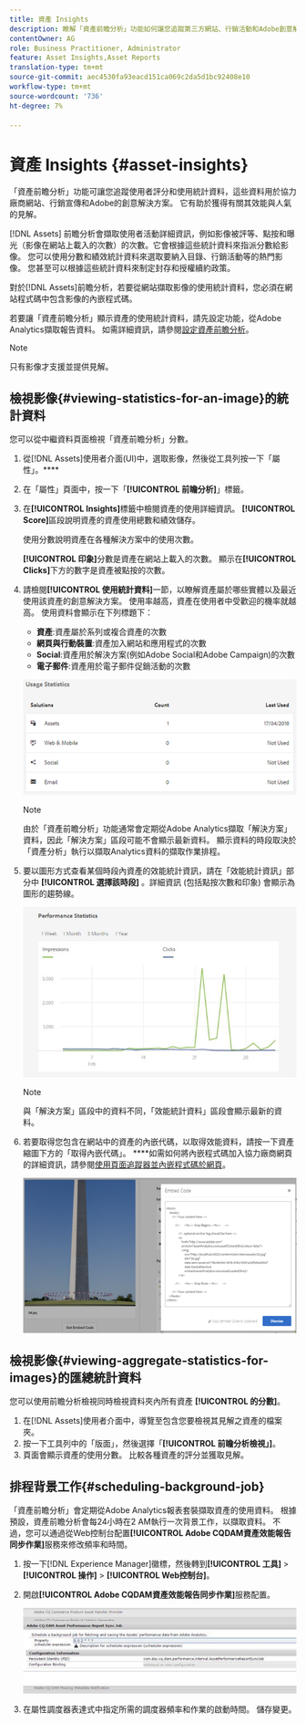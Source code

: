 ```yaml
---
title: 資產 Insights
description: 瞭解「資產前瞻分析」功能如何讓您追蹤第三方網站、行銷活動和Adobe創意解決方案中使用的影像的使用者評分和使用統計資料。
contentOwner: AG
role: Business Practitioner, Administrator
feature: Asset Insights,Asset Reports
translation-type: tm+mt
source-git-commit: aec4530fa93eacd151ca069c2da5d1bc92408e10
workflow-type: tm+mt
source-wordcount: '736'
ht-degree: 7%

---
```



# 資產 Insights {#asset-insights}

「資產前瞻分析」功能可讓您追蹤使用者評分和使用統計資料，這些資料用於協力廠商網站、行銷宣傳和Adobe的創意解決方案。 它有助於獲得有關其效能與人氣的見解。

[!DNL Assets] 前瞻分析會擷取使用者活動詳細資訊，例如影像被評等、點按和曝光（影像在網站上載入的次數）的次數。它會根據這些統計資料來指派分數給影像。 您可以使用分數和績效統計資料來選取要納入目錄、行銷活動等的熱門影像。 您甚至可以根據這些統計資料來制定封存和授權續約政策。

對於[!DNL Assets]前瞻分析，若要從網站擷取影像的使用統計資料，您必須在網站程式碼中包含影像的內嵌程式碼。

若要讓「資產前瞻分析」顯示資產的使用統計資料，請先設定功能，從Adobe Analytics擷取報告資料。 如需詳細資訊，請參閱[設定資產前瞻分析](/help/assets/configure-asset-insights.md)。

>[!NOTE]
>
>只有影像才支援並提供見解。

## 檢視影像{#viewing-statistics-for-an-image}的統計資料

您可以從中繼資料頁面檢視「資產前瞻分析」分數。

1. 從[!DNL Assets]使用者介面(UI)中，選取影像，然後從工具列按一下「屬性」。****
1. 在「屬性」頁面中，按一下「**[!UICONTROL 前瞻分析]**」標籤。
1. 在&#x200B;**[!UICONTROL Insights]**&#x200B;標籤中檢閱資產的使用詳細資訊。 **[!UICONTROL Score]**&#x200B;區段說明資產的資產使用總數和績效儲存。

   使用分數說明資產在各種解決方案中的使用次數。

   **[!UICONTROL 印象]**&#x200B;分數是資產在網站上載入的次數。 顯示在&#x200B;**[!UICONTROL Clicks]**&#x200B;下方的數字是資產被點按的次數。

1. 請檢閱&#x200B;**[!UICONTROL 使用統計資料]**&#x200B;一節，以瞭解資產屬於哪些實體以及最近使用該資產的創意解決方案。 使用率越高，資產在使用者中受歡迎的機率就越高。 使用資料會顯示在下列標題下：

   * **資產**:資產屬於系列或複合資產的次數
   * **網頁與行動裝置**:資產加入網站和應用程式的次數
   * **Social**:資產用於解決方案(例如Adobe Social和Adobe Campaign)的次數
   * **電子郵件**:資產用於電子郵件促銷活動的次數

   ![usage_statistics](assets/usage_statistics.png)

   >[!NOTE]
   >
   >由於「資產前瞻分析」功能通常會定期從Adobe Analytics擷取「解決方案」資料，因此「解決方案」區段可能不會顯示最新資料。 顯示資料的時段取決於「資產分析」執行以擷取Analytics資料的擷取作業排程。

1. 要以圖形方式查看某個時段內資產的效能統計資訊，請在「效能統計資訊」部分中 **[!UICONTROL 選擇該時段]** 。詳細資訊 (包括點按次數和印象) 會顯示為圖形的趨勢線。

   ![chlimage_1-3](assets/chlimage_1-3.jpeg)

   >[!NOTE]
   >
   >與「解決方案」區段中的資料不同，「效能統計資料」區段會顯示最新的資料。

1. 若要取得您包含在網站中的資產的內嵌代碼，以取得效能資料，請按一下資產縮圖下方的「取得內嵌代碼」。 ****&#x200B;如需如何將內嵌程式碼加入協力廠商網頁的詳細資訊，請參閱[使用頁面追蹤器並內嵌程式碼於網頁](/help/assets/use-page-tracker.md)。

   ![chlimage_1-98](assets/chlimage_1-303.png)

## 檢視影像{#viewing-aggregate-statistics-for-images}的匯總統計資料

您可以使用前瞻分析檢視同時檢視資料夾內所有資產 **[!UICONTROL 的分數]**。

1. 在[!DNL Assets]使用者介面中，導覽至包含您要檢視其見解之資產的檔案夾。
1. 按一下工具列中的「版面」，然後選擇「**[!UICONTROL 前瞻分析檢視」]**。
1. 頁面會顯示資產的使用分數。 比較各種資產的評分並獲取見解。

## 排程背景工作{#scheduling-background-job}

「資產前瞻分析」會定期從Adobe Analytics報表套裝擷取資產的使用資料。 根據預設，資產前瞻分析會每24小時在2 AM執行一次背景工作，以擷取資料。 不過，您可以通過從Web控制台配置&#x200B;**[!UICONTROL Adobe CQDAM資產效能報告同步作業]**&#x200B;服務來修改頻率和時間。

1. 按一下[!DNL Experience Manager]徽標，然後轉到&#x200B;**[!UICONTROL 工具]** > **[!UICONTROL 操作]** > **[!UICONTROL Web控制台]**。
1. 開啟&#x200B;**[!UICONTROL Adobe CQDAM資產效能報告同步作業]**&#x200B;服務配置。

   ![chlimage_1-99](assets/chlimage_1-304.png)

1. 在屬性調度器表達式中指定所需的調度器頻率和作業的啟動時間。 儲存變更。
